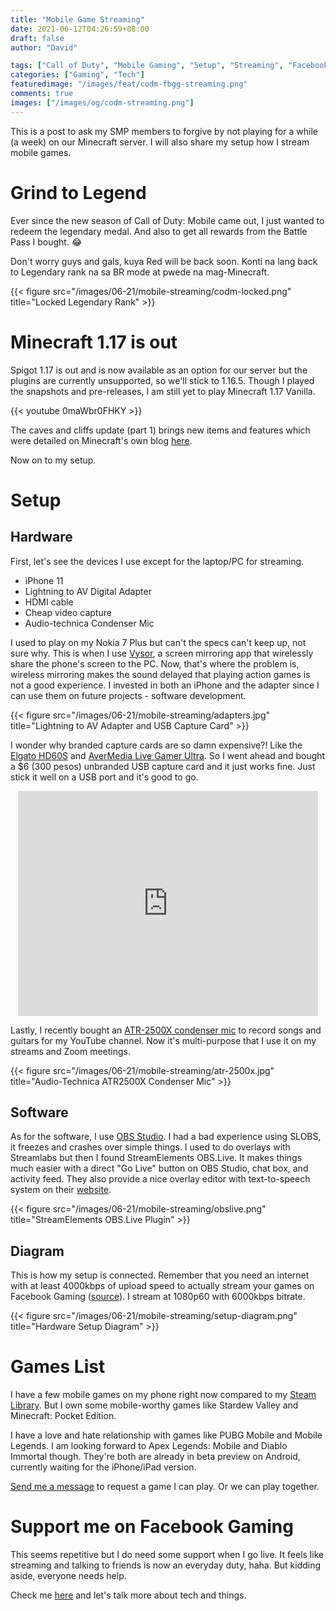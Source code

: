 ```yaml
---
title: "Mobile Game Streaming"
date: 2021-06-12T04:26:59+08:00
draft: false
author: "David"

tags: ["Call of Duty", "Mobile Gaming", "Setup", "Streaming", "Facebook Gaming"]
categories: ["Gaming", "Tech"]
featuredimage: "/images/feat/codm-fbgg-streaming.png"
comments: true
images: ["/images/og/codm-streaming.png"]
---
```


This is a post to ask my SMP members to forgive by not playing for a while (a week) on our Minecraft server. I will also share my setup how I stream mobile games.

# Grind to Legend

Ever since the new season of Call of Duty: Mobile came out, I just wanted to redeem the legendary medal. And also to get all rewards from the Battle Pass I bought. 😂

Don't worry guys and gals, kuya Red will be back soon. Konti na lang back to Legendary rank na sa BR mode at pwede na mag-Minecraft.

{{< figure src="/images/06-21/mobile-streaming/codm-locked.png" title="Locked Legendary Rank" >}}

# Minecraft 1.17 is out

Spigot 1.17 is out and is now available as an option for our server but the plugins are currently unsupported, so we'll stick to 1.16.5. Though I played the snapshots and pre-releases, I am still yet to play Minecraft 1.17 Vanilla.

{{< youtube 0maWbr0FHKY >}}

The caves and cliffs update (part 1) brings new items and features which were detailed on Minecraft's own blog [here](https://www.minecraft.net/en-us/updates/caves-and-cliffs).

Now on to my setup.

# Setup

## Hardware

First, let's see the devices I use except for the laptop/PC for streaming.

- iPhone 11
- Lightning to AV Digital Adapter
- HDMI cable
- Cheap video capture
- Audio-technica Condenser Mic

I used to play on my Nokia 7 Plus but can't the specs can't keep up, not sure why. This is when I use [Vysor](https://www.vysor.io/), a screen mirroring app that wirelessly share the phone's screen to the PC. Now, that's where the problem is, wireless mirroring makes the sound delayed that playing action games is not a good experience. I invested in both an iPhone and the adapter since I can use them on future projects - software development.

{{< figure src="/images/06-21/mobile-streaming/adapters.jpg" title="Lightning to AV Adapter and USB Capture Card" >}}

I wonder why branded capture cards are so damn expensive?! Like the [Elgato HD60S](https://ecommerce.datablitz.com.ph/products/elgato-hd60-s-game-capture) and [AverMedia Live Gamer Ultra](https://ecommerce.datablitz.com.ph/products/avermedia-live-gamer-ultra-game-streaming-capture-box-gc553). So I went ahead and bought a $6 (300 pesos) unbranded USB capture card and it just works fine. Just stick it well on a USB port and it's good to go.

<iframe src="https://giphy.com/embed/3o6MbtelsDZdsbFB7i" width="480" height="360" frameBorder="0" class="giphy-embed" style="display: block; margin: 0px auto;"></iframe>

Lastly, I recently bought an [ATR-2500X condenser mic](https://www.audio-technica.com/en-gb/atr2500x-usb) to record songs and guitars for my YouTube channel. Now it's multi-purpose that I use it on my streams and Zoom meetings.

{{< figure src="/images/06-21/mobile-streaming/atr-2500x.jpg" title="Audio-Technica ATR2500X Condenser Mic" >}}

## Software

As for the software, I use [OBS Studio](https://obsproject.com/). I had a bad experience using SLOBS, it freezes and crashes over simple things. I used to do overlays with Streamlabs but then I found StreamElements OBS.Live. It makes things much easier with a direct "Go Live" button on OBS Studio, chat box, and activity feed. They also provide a nice overlay editor with text-to-speech system on their [website](https://streamelements.com/).

{{< figure src="/images/06-21/mobile-streaming/obslive.png" title="StreamElements OBS.Live Plugin" >}}

## Diagram

This is how my setup is connected. Remember that you need an internet with at least 4000kbps of upload speed to actually stream your games on Facebook Gaming ([source](https://www.facebook.com/fbgaminghome/creators/getstarted)). I stream at 1080p60 with 6000kbps bitrate.

{{< figure src="/images/06-21/mobile-streaming/setup-diagram.png" title="Hardware Setup Diagram" >}}

# Games List

I have a few mobile games on my phone right now compared to my [Steam Library](https://steamcommunity.com/id/reddvid/games/?tab=all). But I own some mobile-worthy games like Stardew Valley and Minecraft: Pocket Edition.

I have a love and hate relationship with games like PUBG Mobile and Mobile Legends. I am looking forward to Apex Legends: Mobile and Diablo Immortal though. They're both are already in beta preview on Android, currently waiting for the iPhone/iPad version.

[Send me a message](https://m.me/reddavidgg) to request a game I can play. Or we can play together.

# Support me on Facebook Gaming

This seems repetitive but I do need some support when I go live. It feels like streaming and talking to friends is now an everyday duty, haha. But kidding aside, everyone needs help.

Check me [here](https://fb.gg/reddavidgg) and let's talk more about tech and things.

